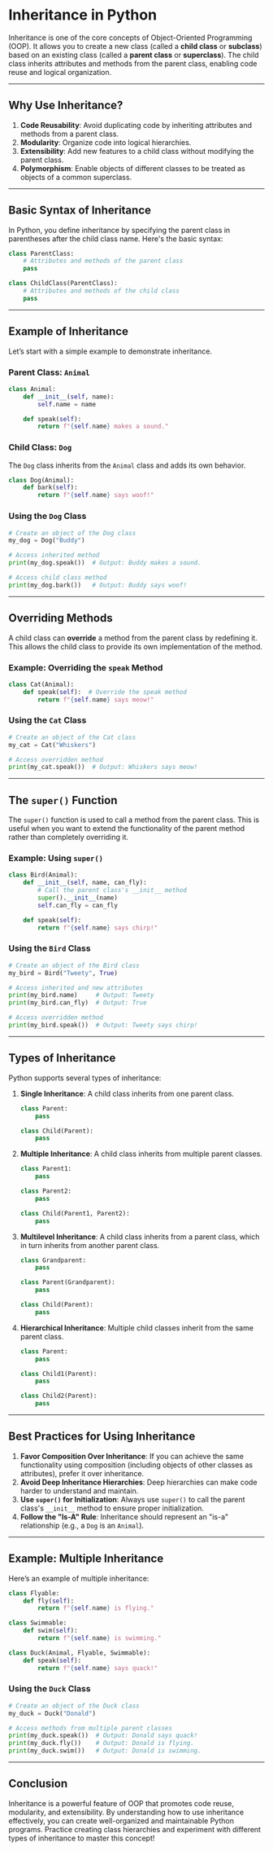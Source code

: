# Inheritance in Python

Inheritance is one of the core concepts of Object-Oriented Programming (OOP). It allows you to create a new class (called a **child class** or **subclass**) based on an existing class (called a **parent class** or **superclass**). The child class inherits attributes and methods from the parent class, enabling code reuse and logical organization.

---

## Why Use Inheritance?

1. **Code Reusability**: Avoid duplicating code by inheriting attributes and methods from a parent class.
2. **Modularity**: Organize code into logical hierarchies.
3. **Extensibility**: Add new features to a child class without modifying the parent class.
4. **Polymorphism**: Enable objects of different classes to be treated as objects of a common superclass.

---

## Basic Syntax of Inheritance

In Python, you define inheritance by specifying the parent class in parentheses after the child class name. Here's the basic syntax:

```python
class ParentClass:
    # Attributes and methods of the parent class
    pass

class ChildClass(ParentClass):
    # Attributes and methods of the child class
    pass
```

---

## Example of Inheritance

Let’s start with a simple example to demonstrate inheritance.

### Parent Class: `Animal`

```python
class Animal:
    def __init__(self, name):
        self.name = name

    def speak(self):
        return f"{self.name} makes a sound."
```

### Child Class: `Dog`

The `Dog` class inherits from the `Animal` class and adds its own behavior.

```python
class Dog(Animal):
    def bark(self):
        return f"{self.name} says woof!"
```

### Using the `Dog` Class

```python
# Create an object of the Dog class
my_dog = Dog("Buddy")

# Access inherited method
print(my_dog.speak())  # Output: Buddy makes a sound.

# Access child class method
print(my_dog.bark())   # Output: Buddy says woof!
```

---

## Overriding Methods

A child class can **override** a method from the parent class by redefining it. This allows the child class to provide its own implementation of the method.

### Example: Overriding the `speak` Method

```python
class Cat(Animal):
    def speak(self):  # Override the speak method
        return f"{self.name} says meow!"
```

### Using the `Cat` Class

```python
# Create an object of the Cat class
my_cat = Cat("Whiskers")

# Access overridden method
print(my_cat.speak())  # Output: Whiskers says meow!
```

---

## The `super()` Function

The `super()` function is used to call a method from the parent class. This is useful when you want to extend the functionality of the parent method rather than completely overriding it.

### Example: Using `super()`

```python
class Bird(Animal):
    def __init__(self, name, can_fly):
        # Call the parent class's __init__ method
        super().__init__(name)
        self.can_fly = can_fly

    def speak(self):
        return f"{self.name} says chirp!"
```

### Using the `Bird` Class

```python
# Create an object of the Bird class
my_bird = Bird("Tweety", True)

# Access inherited and new attributes
print(my_bird.name)     # Output: Tweety
print(my_bird.can_fly)  # Output: True

# Access overridden method
print(my_bird.speak())  # Output: Tweety says chirp!
```

---

## Types of Inheritance

Python supports several types of inheritance:

1. **Single Inheritance**: A child class inherits from one parent class.
   ```python
   class Parent:
       pass

   class Child(Parent):
       pass
   ```

2. **Multiple Inheritance**: A child class inherits from multiple parent classes.
   ```python
   class Parent1:
       pass

   class Parent2:
       pass

   class Child(Parent1, Parent2):
       pass
   ```

3. **Multilevel Inheritance**: A child class inherits from a parent class, which in turn inherits from another parent class.
   ```python
   class Grandparent:
       pass

   class Parent(Grandparent):
       pass

   class Child(Parent):
       pass
   ```

4. **Hierarchical Inheritance**: Multiple child classes inherit from the same parent class.
   ```python
   class Parent:
       pass

   class Child1(Parent):
       pass

   class Child2(Parent):
       pass
   ```

---

## Best Practices for Using Inheritance

1. **Favor Composition Over Inheritance**: If you can achieve the same functionality using composition (including objects of other classes as attributes), prefer it over inheritance.
2. **Avoid Deep Inheritance Hierarchies**: Deep hierarchies can make code harder to understand and maintain.
3. **Use `super()` for Initialization**: Always use `super()` to call the parent class's `__init__` method to ensure proper initialization.
4. **Follow the "Is-A" Rule**: Inheritance should represent an "is-a" relationship (e.g., a `Dog` is an `Animal`).

---

## Example: Multiple Inheritance

Here’s an example of multiple inheritance:

```python
class Flyable:
    def fly(self):
        return f"{self.name} is flying."

class Swimmable:
    def swim(self):
        return f"{self.name} is swimming."

class Duck(Animal, Flyable, Swimmable):
    def speak(self):
        return f"{self.name} says quack!"
```

### Using the `Duck` Class

```python
# Create an object of the Duck class
my_duck = Duck("Donald")

# Access methods from multiple parent classes
print(my_duck.speak())  # Output: Donald says quack!
print(my_duck.fly())    # Output: Donald is flying.
print(my_duck.swim())   # Output: Donald is swimming.
```

---

## Conclusion

Inheritance is a powerful feature of OOP that promotes code reuse, modularity, and extensibility. By understanding how to use inheritance effectively, you can create well-organized and maintainable Python programs. Practice creating class hierarchies and experiment with different types of inheritance to master this concept!
